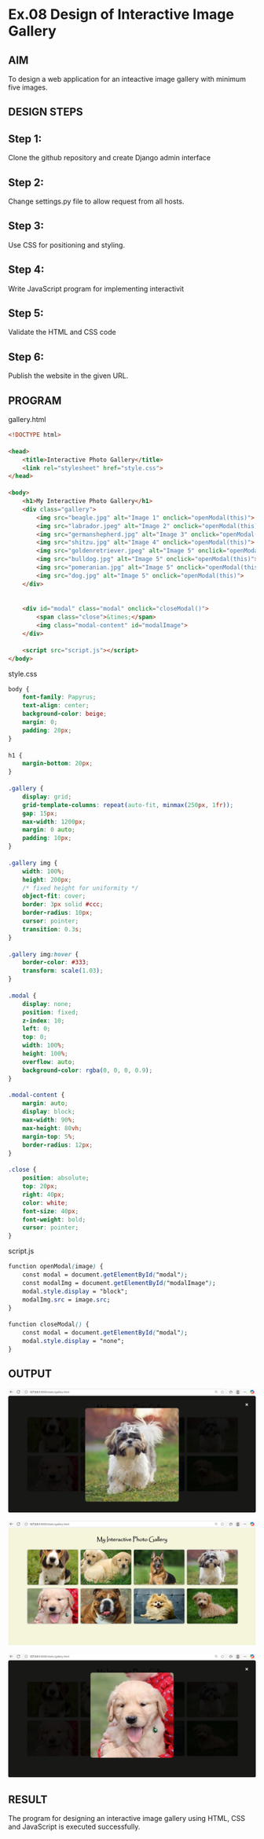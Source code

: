 # Ex.08 Design of Interactive Image Gallery

## AIM
  To design a web application for an inteactive image gallery with minimum five images.

## DESIGN STEPS

## Step 1:

Clone the github repository and create Django admin interface

## Step 2:

Change settings.py file to allow request from all hosts.

## Step 3:

Use CSS for positioning and styling.

## Step 4:

Write JavaScript program for implementing interactivit

## Step 5:

Validate the HTML and CSS code

## Step 6:

Publish the website in the given URL.

## PROGRAM
gallery.html
```html
<!DOCTYPE html>

<head>
    <title>Interactive Photo Gallery</title>
    <link rel="stylesheet" href="style.css">
</head>

<body>
    <h1>My Interactive Photo Gallery</h1>
    <div class="gallery">
        <img src="beagle.jpg" alt="Image 1" onclick="openModal(this)">
        <img src="labrador.jpeg" alt="Image 2" onclick="openModal(this)">
        <img src="germanshepherd.jpg" alt="Image 3" onclick="openModal(this)">
        <img src="shitzu.jpg" alt="Image 4" onclick="openModal(this)">
        <img src="goldenretriever.jpeg" alt="Image 5" onclick="openModal(this)">
        <img src="bulldog.jpg" alt="Image 5" onclick="openModal(this)">
        <img src="pomeranian.jpg" alt="Image 5" onclick="openModal(this)">
        <img src="dog.jpg" alt="Image 5" onclick="openModal(this)">
    </div>


    <div id="modal" class="modal" onclick="closeModal()">
        <span class="close">&times;</span>
        <img class="modal-content" id="modalImage">
    </div>

    <script src="script.js"></script>
</body>
```

style.css
```css
body {
    font-family: Papyrus;
    text-align: center;
    background-color: beige;
    margin: 0;
    padding: 20px;
}

h1 {
    margin-bottom: 20px;
}

.gallery {
    display: grid;
    grid-template-columns: repeat(auto-fit, minmax(250px, 1fr));
    gap: 15px;
    max-width: 1200px;
    margin: 0 auto;
    padding: 10px;
}

.gallery img {
    width: 100%;
    height: 200px;
    /* fixed height for uniformity */
    object-fit: cover;
    border: 3px solid #ccc;
    border-radius: 10px;
    cursor: pointer;
    transition: 0.3s;
}

.gallery img:hover {
    border-color: #333;
    transform: scale(1.03);
}

.modal {
    display: none;
    position: fixed;
    z-index: 10;
    left: 0;
    top: 0;
    width: 100%;
    height: 100%;
    overflow: auto;
    background-color: rgba(0, 0, 0, 0.9);
}

.modal-content {
    margin: auto;
    display: block;
    max-width: 90%;
    max-height: 80vh;
    margin-top: 5%;
    border-radius: 12px;
}

.close {
    position: absolute;
    top: 20px;
    right: 40px;
    color: white;
    font-size: 40px;
    font-weight: bold;
    cursor: pointer;
}
```

script.js
```css
function openModal(image) {
    const modal = document.getElementById("modal");
    const modalImg = document.getElementById("modalImage");
    modal.style.display = "block";
    modalImg.src = image.src;
}

function closeModal() {
    const modal = document.getElementById("modal");
    modal.style.display = "none";
}
```


## OUTPUT

![alt text](ss2.png) 

![alt text](ss1.png) 

![alt text](ss3.png)

## RESULT
  The program for designing an interactive image gallery using HTML, CSS and JavaScript is executed successfully.
